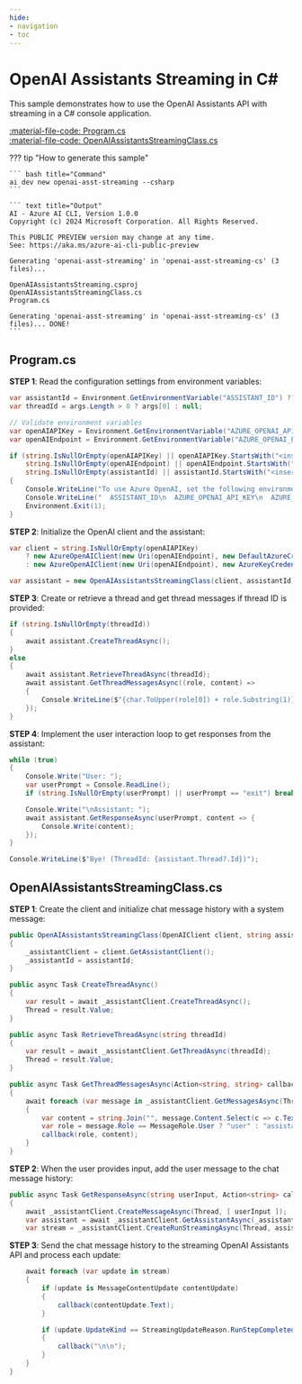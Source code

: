 ```yaml
---
hide:
- navigation
- toc
---
```

# OpenAI Assistants Streaming in C\#

This sample demonstrates how to use the OpenAI Assistants API with streaming in a C# console application.

[:material-file-code: Program.cs](https://raw.githubusercontent.com/robch/book-of-ai/main/docs/samples/openai-asst-streaming-cs/Program.cs)  
[:material-file-code: OpenAIAssistantsStreamingClass.cs](https://raw.githubusercontent.com/robch/book-of-ai/main/docs/samples/openai-asst-streaming-cs/OpenAIAssistantsStreamingClass.cs)  

??? tip "How to generate this sample"

    ``` bash title="Command"
    ai dev new openai-asst-streaming --csharp
    ```

    ``` text title="Output"
    AI - Azure AI CLI, Version 1.0.0
    Copyright (c) 2024 Microsoft Corporation. All Rights Reserved.

    This PUBLIC PREVIEW version may change at any time.
    See: https://aka.ms/azure-ai-cli-public-preview

    Generating 'openai-asst-streaming' in 'openai-asst-streaming-cs' (3 files)...

    OpenAIAssistantsStreaming.csproj
    OpenAIAssistantsStreamingClass.cs
    Program.cs

    Generating 'openai-asst-streaming' in 'openai-asst-streaming-cs' (3 files)... DONE!
    ```

## Program.cs

**STEP 1**: Read the configuration settings from environment variables:

``` csharp title="Program.cs"
var assistantId = Environment.GetEnvironmentVariable("ASSISTANT_ID") ?? "<insert your OpenAI assistant ID here>";
var threadId = args.Length > 0 ? args[0] : null;

// Validate environment variables
var openAIAPIKey = Environment.GetEnvironmentVariable("AZURE_OPENAI_API_KEY") ?? "<insert your Azure OpenAI API key here>";
var openAIEndpoint = Environment.GetEnvironmentVariable("AZURE_OPENAI_ENDPOINT") ?? "<insert your Azure OpenAI endpoint here>";

if (string.IsNullOrEmpty(openAIAPIKey) || openAIAPIKey.StartsWith("<insert") ||
    string.IsNullOrEmpty(openAIEndpoint) || openAIEndpoint.StartsWith("<insert") ||
    string.IsNullOrEmpty(assistantId) || assistantId.StartsWith("<insert"))
{
    Console.WriteLine("To use Azure OpenAI, set the following environment variables:");
    Console.WriteLine("  ASSISTANT_ID\n  AZURE_OPENAI_API_KEY\n  AZURE_OPENAI_ENDPOINT");
    Environment.Exit(1);
}
```

**STEP 2**: Initialize the OpenAI client and the assistant:

``` csharp title="Program.cs"
var client = string.IsNullOrEmpty(openAIAPIKey)
    ? new AzureOpenAIClient(new Uri(openAIEndpoint), new DefaultAzureCredential())
    : new AzureOpenAIClient(new Uri(openAIEndpoint), new AzureKeyCredential(openAIAPIKey));

var assistant = new OpenAIAssistantsStreamingClass(client, assistantId);
```

**STEP 3**: Create or retrieve a thread and get thread messages if thread ID is provided:

``` csharp title="Program.cs"
if (string.IsNullOrEmpty(threadId))
{
    await assistant.CreateThreadAsync();
}
else
{
    await assistant.RetrieveThreadAsync(threadId);
    await assistant.GetThreadMessagesAsync((role, content) => 
    {
        Console.WriteLine($"{char.ToUpper(role[0]) + role.Substring(1)}: {content}\n");
    });
}
```

**STEP 4**: Implement the user interaction loop to get responses from the assistant:

``` csharp title="Program.cs"
while (true)
{
    Console.Write("User: ");
    var userPrompt = Console.ReadLine();
    if (string.IsNullOrEmpty(userPrompt) || userPrompt == "exit") break;

    Console.Write("\nAssistant: ");
    await assistant.GetResponseAsync(userPrompt, content => {
        Console.Write(content);
    });
}

Console.WriteLine($"Bye! (ThreadId: {assistant.Thread?.Id})");
```

## OpenAIAssistantsStreamingClass.cs

**STEP 1**: Create the client and initialize chat message history with a system message:

``` csharp title="OpenAIAssistantsStreamingClass.cs"
public OpenAIAssistantsStreamingClass(OpenAIClient client, string assistantId)
{
    _assistantClient = client.GetAssistantClient();
    _assistantId = assistantId;
}

public async Task CreateThreadAsync()
{
    var result = await _assistantClient.CreateThreadAsync();
    Thread = result.Value;
}

public async Task RetrieveThreadAsync(string threadId)
{
    var result = await _assistantClient.GetThreadAsync(threadId);
    Thread = result.Value;
}

public async Task GetThreadMessagesAsync(Action<string, string> callback)
{
    await foreach (var message in _assistantClient.GetMessagesAsync(Thread, ListOrder.OldestFirst))
    {
        var content = string.Join("", message.Content.Select(c => c.Text));
        var role = message.Role == MessageRole.User ? "user" : "assistant";
        callback(role, content);
    }
}
```

**STEP 2**: When the user provides input, add the user message to the chat message history:

``` csharp title="OpenAIAssistantsStreamingClass.cs"
public async Task GetResponseAsync(string userInput, Action<string> callback)
{
    await _assistantClient.CreateMessageAsync(Thread, [ userInput ]);
    var assistant = await _assistantClient.GetAssistantAsync(_assistantId);
    var stream = _assistantClient.CreateRunStreamingAsync(Thread, assistant.Value);
```

**STEP 3**: Send the chat message history to the streaming OpenAI Assistants API and process each update:

``` csharp title="OpenAIAssistantsStreamingClass.cs"
    await foreach (var update in stream) 
    {
        if (update is MessageContentUpdate contentUpdate)
        {
            callback(contentUpdate.Text);
        }

        if (update.UpdateKind == StreamingUpdateReason.RunStepCompleted)
        {
            callback("\n\n");
        }
    }
}
```
